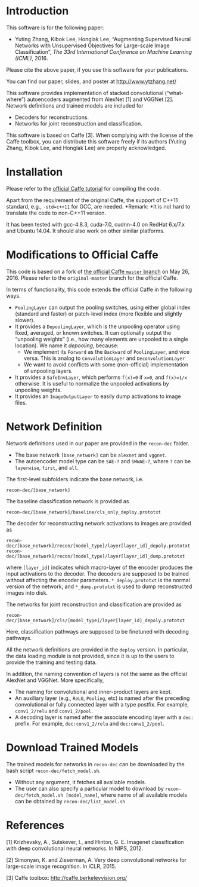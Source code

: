 Introduction
============

This software is for the following paper:

* Yuting Zhang, Kibok Lee, Honglak Lee, “Augmenting Supervised Neural Networks with Unsupervised Objectives for Large-scale Image Classification”, *The 33rd International Conference on Machine Learning (ICML)*, 2016. 

Please cite the above paper, if you use this software for your publications.

You can find our paper, slides, and poster at <http://www.ytzhang.net/>

This software provides implementation of stacked convolutional (“what-where”) autoencoders augmented from AlexNet [1] and VGGNet [2]. Network definitions and trained models are included for 

* Decoders for reconstructions.
* Networks for joint reconstruction and classification. 

This software is based on Caffe [3]. When complying with the license of the Caffe toolbox, you can distribute this software freely if its authors (Yuting Zhang, Kibok Lee, and Honglak Lee) are properly acknowledged. 

Installation
=========

Please refer to the [official Caffe tutorial](http://caffe.berkeleyvision.org/installation.html) for compiling the code. 

Apart from the requirement of the original Caffe, the support of C++11 standard, e.g., `-std=c++11` for GCC, are needed. 
*Remark: *It is not hard to translate the code to non-C++11 version.

It has been tested with gcc-4.8.3, cuda-7.0, cudnn-4.0 on RedHat 6.x/7.x and Ubuntu 14.04. It should also work on other similar platforms. 

Modifications to Official Caffe
=====================

This code is based on a fork of [the official Caffe `master` branch](https://github.com/BVLC/caffe/tree/master) on May 26, 2016. Please refer to the `original-master` branch for the official Caffe. 

In terms of functionality, this code extends the official Caffe in the following ways. 

* `PoolingLayer` can output the pooling switches, using either global index (standard and faster) or patch-level index (more flexible and slightly slower). 
* It provides a `DepoolingLayer`, which is the unpooling operator using fixed, averaged, or known switches. It can optionally output the “unpooling weights” (i.e., how many elements are unpooled to a single location). We name it *depooling*, because: 
	* We implement its `Forward` as the `Backward` of  `PoolingLayer`, and vice versa. This is analog to `ConvolutionLayer` and `DeconvolutionLayer` 
	* We want to avoid conflicts with some (non-official) implementation of unpooling layers. 
* It provides a `SafeInvLayer`, which performs `f(x)=0` if `x=0`, and `f(x)=1/x` otherwise. It is useful to normalize the unpooled activations by unpooling weights.
* It provides an `ImageOutputLayer` to easily dump activations to image files. 

Network Definition
==============

Network definitions used in our paper are provided in the `recon-dec` folder.

* The base network `[base_network]` can be `alexnet` and `vggnet`.
* The autoencoder model type can be `SAE-?` and `SWWAE-?`, where `?` can be `layerwise`, `first`, and `all`. 

The first-level subfolders indicate the base network, i.e.  

	recon-dec/[base_network]

The baseline classification network is provided as

	recon-dec/[base_network]/baseline/cls_only_deploy.prototxt
	
The decoder for reconstructing network activations to images are provided as

	recon-dec/[base_network]/recon/[model_type]/layer[layer_id]_depoly.prototxt
	recon-dec/[base_network]/recon/[model_type]/layer[layer_id]_dump.prototxt

where `[layer_id]` indicates which macro-layer of the encoder produces the input activations to the decoder. The decoders are supposed to be trained without affecting the encoder parameters. `*_deploy.prototxt` is the normal version of the network, and `*_dump.prototxt` is used to dump reconstructed images into disk.  

The networks for joint reconstruction and classification are provided as

	recon-dec/[base_network]/cls/[model_type]/layer[layer_id]_depoly.prototxt

Here, classification pathways are supposed to be finetuned with decoding pathways.

All the network definitions are provided in the `deploy` version. In particular, the data loading module is not provided, since it is up to the users to provide the training and testing data. 

In addition, the naming convention of layers is not the same as the official AlexNet and VGGNet. More specifically, 

* The naming for convolutional and inner-product layers are kept. 
* An auxiliary layer (e.g., `ReLU`, `Pooling`, etc) is named after the preceding convolutional or fully connected layer with a type postfix. For example, `conv1_2/relu` and `conv1_2/pool`.
* A decoding layer is named after the associate encoding layer with a `dec:` prefix. For example, `dec:conv1_2/relu` and `dec:conv1_2/pool`.

Download Trained Models
====================

The trained models for networks in `recon-dec` can be downloaded by the bash script `recon-dec/fetch_model.sh`. 

* Without any argument, it fetches all available models. 
* The user can also specify a particular model to download by `recon-dec/fetch_model.sh [model_name]`, where name of all available models can be obtained by `recon-dec/list_model.sh`   

References
=========

[1] Krizhevsky, A., Sutskever, I., and Hinton, G. E. Imagenet classification with deep convolutional neural networks. In NIPS, 2012.

[2] Simonyan, K. and Zisserman, A. Very deep convolutional networks for large-scale image recognition. In ICLR, 2015.

[3] Caffe toolbox: <http://caffe.berkeleyvision.org/>

